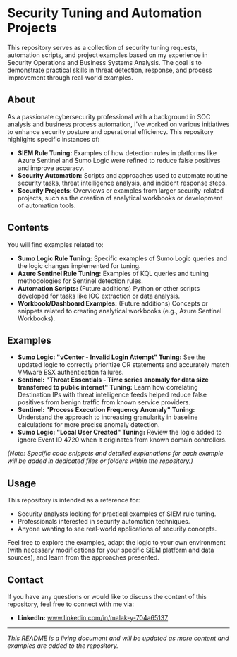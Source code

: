 # Security Tuning and Automation Projects

This repository serves as a collection of security tuning requests, automation scripts, and project examples based on my experience in Security Operations and Business Systems Analysis. The goal is to demonstrate practical skills in threat detection, response, and process improvement through real-world examples.

## About

As a passionate cybersecurity professional with a background in SOC analysis and business process automation, I've worked on various initiatives to enhance security posture and operational efficiency. This repository highlights specific instances of:

* **SIEM Rule Tuning:** Examples of how detection rules in platforms like Azure Sentinel and Sumo Logic were refined to reduce false positives and improve accuracy.
* **Security Automation:** Scripts and approaches used to automate routine security tasks, threat intelligence analysis, and incident response steps.
* **Security Projects:** Overviews or examples from larger security-related projects, such as the creation of analytical workbooks or development of automation tools.

## Contents

You will find examples related to:

* **Sumo Logic Rule Tuning:** Specific examples of Sumo Logic queries and the logic changes implemented for tuning.
* **Azure Sentinel Rule Tuning:** Examples of KQL queries and tuning methodologies for Sentinel detection rules.
* **Automation Scripts:** (Future additions) Python or other scripts developed for tasks like IOC extraction or data analysis.
* **Workbook/Dashboard Examples:** (Future additions) Concepts or snippets related to creating analytical workbooks (e.g., Azure Sentinel Workbooks).

## Examples

* **Sumo Logic: "vCenter - Invalid Login Attempt" Tuning:** See the updated logic to correctly prioritize OR statements and accurately match VMware ESX authentication failures.
* **Sentinel: "Threat Essentials - Time series anomaly for data size transferred to public internet" Tuning:** Learn how correlating Destination IPs with threat intelligence feeds helped reduce false positives from benign traffic from known service providers.
* **Sentinel: "Process Execution Frequency Anomaly" Tuning:** Understand the approach to increasing granularity in baseline calculations for more precise anomaly detection.
* **Sumo Logic: "Local User Created" Tuning:** Review the logic added to ignore Event ID 4720 when it originates from known domain controllers.

*(Note: Specific code snippets and detailed explanations for each example will be added in dedicated files or folders within the repository.)*

## Usage

This repository is intended as a reference for:

* Security analysts looking for practical examples of SIEM rule tuning.
* Professionals interested in security automation techniques.
* Anyone wanting to see real-world applications of security concepts.

Feel free to explore the examples, adapt the logic to your own environment (with necessary modifications for your specific SIEM platform and data sources), and learn from the approaches presented.

## Contact

If you have any questions or would like to discuss the content of this repository, feel free to connect with me via:

* **LinkedIn:** www.linkedin.com/in/malak-y-704a65137

---

*This README is a living document and will be updated as more content and examples are added to the repository.*
